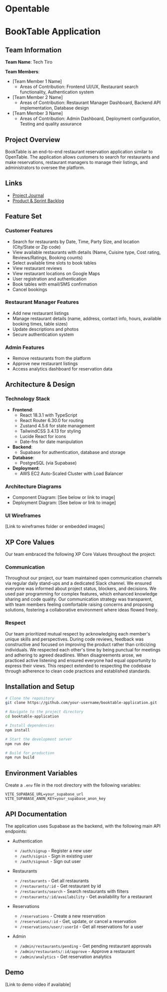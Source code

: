 # Opentable
# BookTable Application

## Team Information
**Team Name**: Tech Tiro

**Team Members**:
- [Team Member 1 Name]
  - Areas of Contribution: Frontend UI/UX, Restaurant search functionality, Authentication system
- [Team Member 2 Name]
  - Areas of Contribution: Restaurant Manager Dashboard, Backend API implementation, Database design
- [Team Member 3 Name]
  - Areas of Contribution: Admin Dashboard, Deployment configuration, Testing and quality assurance

## Project Overview
BookTable is an end-to-end restaurant reservation application similar to OpenTable. The application allows customers to search for restaurants and make reservations, restaurant managers to manage their listings, and administrators to oversee the platform.

## Links
- [Project Journal](https://docs.google.com/document/d/1EjQj-mZ5t8NCFZjNkJTsHAGpv7AYtcZtDGQ5yq53YWc/edit?usp=sharing)
- [Product & Sprint Backlog](link-to-your-google-sheet-or-project-board)

## Feature Set

### Customer Features
- Search for restaurants by Date, Time, Party Size, and location (City/State or Zip code)
- View available restaurants with details (Name, Cuisine type, Cost rating, Reviews/Ratings, Booking counts)
- Select available time slots to book tables
- View restaurant reviews
- View restaurant locations on Google Maps
- User registration and authentication
- Book tables with email/SMS confirmation
- Cancel bookings

### Restaurant Manager Features
- Add new restaurant listings
- Manage restaurant details (name, address, contact info, hours, available booking times, table sizes)
- Update descriptions and photos
- Secure authentication system

### Admin Features
- Remove restaurants from the platform
- Approve new restaurant listings
- Access analytics dashboard for reservation data

## Architecture & Design

### Technology Stack
- **Frontend**: 
  - React 18.3.1 with TypeScript
  - React Router 6.30.0 for routing
  - Zustand 4.5.6 for state management
  - TailwindCSS 3.4.13 for styling
  - Lucide React for icons
  - Date-fns for date manipulation
- **Backend**: 
  - Supabase for authentication, database and storage
- **Database**: 
  - PostgreSQL (via Supabase)
- **Deployment**: 
  - AWS EC2 Auto-Scaled Cluster with Load Balancer

### Architecture Diagrams
- Component Diagram: [See below or link to image]
- Deployment Diagram: [See below or link to image]

### UI Wireframes
[Link to wireframes folder or embedded images]

## XP Core Values
Our team embraced the following XP Core Values throughout the project:

### Communication
Throughout our project, our team maintained open communication channels via regular daily stand-ups and a dedicated Slack channel. We ensured everyone was informed about project status, blockers, and decisions. We used pair programming for complex features, which enhanced knowledge sharing and code quality. Our communication strategy was transparent, with team members feeling comfortable raising concerns and proposing solutions, fostering a collaborative environment where ideas flowed freely.

### Respect
Our team prioritized mutual respect by acknowledging each member's unique skills and perspectives. During code reviews, feedback was constructive and focused on improving the product rather than criticizing individuals. We respected each other's time by being punctual for meetings and adhering to agreed deadlines. When disagreements arose, we practiced active listening and ensured everyone had equal opportunity to express their views. This respect extended to respecting the codebase through adherence to clean code practices and established standards.

## Installation and Setup
```bash
# Clone the repository
git clone https://github.com/your-username/booktable-application.git

# Navigate to the project directory
cd booktable-application

# Install dependencies
npm install

# Start the development server
npm run dev

# Build for production
npm run build
```

## Environment Variables
Create a `.env` file in the root directory with the following variables:
```
VITE_SUPABASE_URL=your_supabase_url
VITE_SUPABASE_ANON_KEY=your_supabase_anon_key
```

## API Documentation
The application uses Supabase as the backend, with the following main API endpoints:

- Authentication
  - `/auth/signup` - Register a new user
  - `/auth/signin` - Sign in existing user
  - `/auth/signout` - Sign out user

- Restaurants
  - `/restaurants` - Get all restaurants
  - `/restaurants/:id` - Get restaurant by id
  - `/restaurants/search` - Search restaurants with filters
  - `/restaurants/:id/availability` - Get availability for a restaurant

- Reservations
  - `/reservations` - Create a new reservation
  - `/reservations/:id` - Get, update, or cancel a reservation
  - `/reservations/user/:userId` - Get all reservations for a user

- Admin
  - `/admin/restaurants/pending` - Get pending restaurant approvals
  - `/admin/restaurants/:id/approve` - Approve a restaurant
  - `/admin/analytics` - Get reservation analytics

## Demo
[Link to demo video if available]
